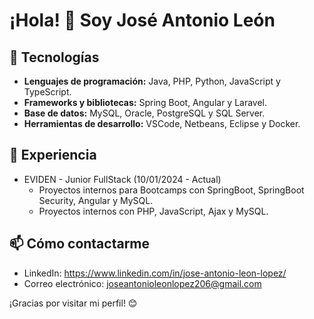 # ¡Hola! 👋 Soy José Antonio León

## 🚀 Tecnologías

- **Lenguajes de programación:** Java, PHP, Python, JavaScript y TypeScript.
- **Frameworks y bibliotecas:** Spring Boot, Angular y Laravel.
- **Base de datos:** MySQL, Oracle, PostgreSQL y SQL Server.
- **Herramientas de desarrollo:** VSCode, Netbeans, Eclipse y Docker.

## 💼 Experiencia

- EVIDEN - Junior FullStack (10/01/2024 - Actual)
  - Proyectos internos para Bootcamps con SpringBoot, SpringBoot Security, Angular y MySQL.
  - Proyectos internos con PHP, JavaScript, Ajax y MySQL.

## 📫 Cómo contactarme

- LinkedIn: https://www.linkedin.com/in/jose-antonio-leon-lopez/
- Correo electrónico: joseantonioleonlopez206@gmail.com

¡Gracias por visitar mi perfil! 😊

